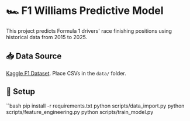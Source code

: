 # 🏎️ F1 Williams Predictive Model

This project predicts Formula 1 drivers' race finishing positions using historical data from 2015 to 2025.

## 📥 Data Source
[Kaggle F1 Dataset](https://www.kaggle.com/datasets/rohanrao/formula-1-world-championship-1950-2020). Place CSVs in the `data/` folder.

## 🚀 Setup

``bash
pip install -r requirements.txt
python scripts/data_import.py
python scripts/feature_engineering.py
python scripts/train_model.py
